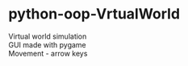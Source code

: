 # python-oop-VrtualWorld
Virtual world simulation 
<br>
GUI made with pygame
<br>
Movement - arrow keys
